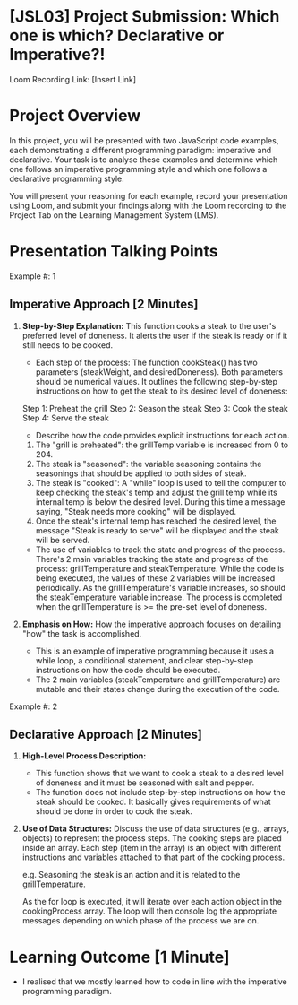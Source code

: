 # [JSL03] Project Submission: Which one is which? Declarative or Imperative?!

Loom Recording Link: [Insert Link]

# Project Overview

In this project, you will be presented with two JavaScript code examples, each demonstrating a different programming paradigm: imperative and declarative. Your task is to analyse these examples and determine which one follows an imperative programming style and which one follows a declarative programming style. 

You will present your reasoning for each example, record your presentation using Loom, and submit your findings along with the Loom recording to the Project Tab on the Learning Management System (LMS).


# Presentation Talking Points

Example #: 1

## Imperative Approach [2 Minutes]
1. **Step-by-Step Explanation:** 
This function cooks a steak to the user's preferred level of doneness. It alerts the user if the steak is ready or if it still needs to be cooked. 
   
   - Each step of the process:
   The function cookSteak() has two parameters (steakWeight, and desiredDoneness). Both parameters should be numerical values. It outlines the following step-by-step instructions on how to get the steak to its desired level of doneness: 

    Step 1: Preheat the grill
    Step 2: Season the steak
    Step 3: Cook the steak
    Step 4: Serve the steak
    
   - Describe how the code provides explicit instructions for each action.
    1. The "grill is preheated": the grillTemp variable is increased from 0 to 204.
    2. The steak is "seasoned": the variable seasoning contains the seasonings that should be applied to both sides of steak.  
    3. The steak is "cooked": A "while" loop is used to tell the computer to keep checking the steak's temp and adjust the grill temp while its internal temp is below the desired level. During this time a message saying, "Steak needs more cooking" will be displayed.
    4. Once the steak's internal temp has reached the desired level, the message "Steak is ready to serve" will be displayed and the steak will be served.  

   - The use of variables to track the state and progress of the process.
   There's 2 main variables tracking the state and progress of the process: grillTemperature and steakTemperature. 
   While the code is being executed, the values of these 2 variables will be increased periodically. As the grillTemperature's variable increases, so should the steakTemperature variable increase. 
   The process is completed when the grillTemperature is >= the pre-set level of doneness. 


2. **Emphasis on How:** How the imperative approach focuses on detailing "how" the task is accomplished.
   - This is an example of imperative programming because it uses a while loop, a conditional statement, and clear step-by-step instructions on how the code should be executed.  
   - The 2 main variables (steakTemperature and grillTemperature) are mutable and their states change during the execution of the code. 
   


Example #: 2

## Declarative Approach [2 Minutes]
1. **High-Level Process Description:** 
   - This function shows that we want to cook a steak to a desired level of doneness and it must be seasoned with salt and pepper. 
   - The function does not include step-by-step instructions on how the steak should be cooked. It basically gives requirements of what should  be done in order to cook the steak.  
   
2. **Use of Data Structures:** Discuss the use of data structures (e.g., arrays, objects) to represent the process steps.
    The cooking steps are placed inside an array. Each step (item in the array) is an object with different instructions and variables attached to that part of the cooking process.

    e.g. Seasoning the steak is an action and it is related to the grillTemperature. 

    As the for loop is executed, it will iterate over each action object in the cookingProcess array. The loop will then console log the appropriate messages depending on which phase of the process we are on. 

# Learning Outcome [1 Minute]
- I realised that we mostly learned how to code in line with the imperative programming paradigm. 
